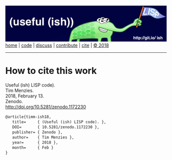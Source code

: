 [![](https://raw.githubusercontent.com/timm/ish/master/etc/img/banner.png)](https://github.com/timm/ish/blob/master/README.md)  
[home](http://git.io/ish)
| [code](https://github.com/timm/ish/tree/master/src)
| [discuss](https://github.com/timm/ish/issues)
| [contribute](https://github.com/timm/ish/blob/master/CONTRIB.md)
| [cite](https://github.com/timm/ish/blob/master/CITATION.md)
| [&copy; 2018](https://github.com/timm/ish/blob/master/LICENSE.md)

______

# How to cite this work


Useful (ish) LISP code).   
Tim Menzies.   
2018, February 13.    
Zenodo.    
http://doi.org/10.5281/zenodo.1172230

```
@article{timm-ish18,
   title=     { (Useful (ish) LISP code). }, 
   DOI=       { 10.5281/zenodo.1172230 }, 
   publisher= { Zenodo }, 
   author=    { Tim Menzies }, 
   year=      { 2018 }, 
   month=     { Feb }
}
```
